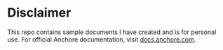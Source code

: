 # Disclaimer

This repo contains sample documents I have created and is for personal use. For official Anchore documentation, visit [docs.anchore.com](https://docs.anchore.com/).
